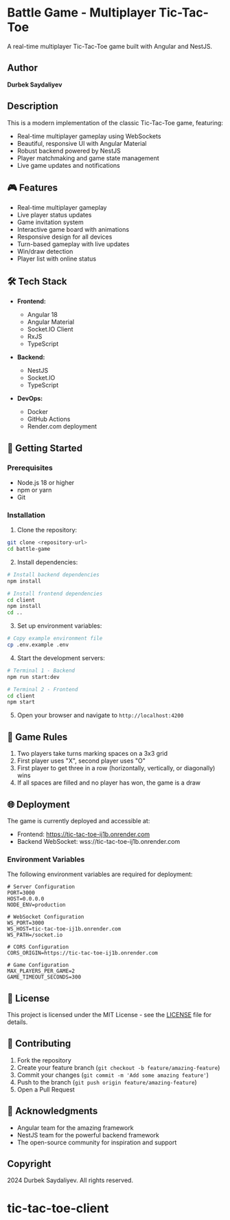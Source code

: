 # Battle Game - Multiplayer Tic-Tac-Toe

A real-time multiplayer Tic-Tac-Toe game built with Angular and NestJS.

## Author

**Durbek Saydaliyev**

## Description

This is a modern implementation of the classic Tic-Tac-Toe game, featuring:
- Real-time multiplayer gameplay using WebSockets
- Beautiful, responsive UI with Angular Material
- Robust backend powered by NestJS
- Player matchmaking and game state management
- Live game updates and notifications

## 🎮 Features

- Real-time multiplayer gameplay
- Live player status updates
- Game invitation system
- Interactive game board with animations
- Responsive design for all devices
- Turn-based gameplay with live updates
- Win/draw detection
- Player list with online status

## 🛠 Tech Stack

- **Frontend:**
  - Angular 18
  - Angular Material
  - Socket.IO Client
  - RxJS
  - TypeScript

- **Backend:**
  - NestJS
  - Socket.IO
  - TypeScript

- **DevOps:**
  - Docker
  - GitHub Actions
  - Render.com deployment

## 🚀 Getting Started

### Prerequisites

- Node.js 18 or higher
- npm or yarn
- Git

### Installation

1. Clone the repository:
```bash
git clone <repository-url>
cd battle-game
```

2. Install dependencies:
```bash
# Install backend dependencies
npm install

# Install frontend dependencies
cd client
npm install
cd ..
```

3. Set up environment variables:
```bash
# Copy example environment file
cp .env.example .env
```

4. Start the development servers:

```bash
# Terminal 1 - Backend
npm run start:dev

# Terminal 2 - Frontend
cd client
npm start
```

5. Open your browser and navigate to `http://localhost:4200`

## 🎯 Game Rules

1. Two players take turns marking spaces on a 3x3 grid
2. First player uses "X", second player uses "O"
3. First player to get three in a row (horizontally, vertically, or diagonally) wins
4. If all spaces are filled and no player has won, the game is a draw

## 🌐 Deployment

The game is currently deployed and accessible at:
- Frontend: https://tic-tac-toe-ij1b.onrender.com
- Backend WebSocket: wss://tic-tac-toe-ij1b.onrender.com

### Environment Variables

The following environment variables are required for deployment:

```env
# Server Configuration
PORT=3000
HOST=0.0.0.0
NODE_ENV=production

# WebSocket Configuration
WS_PORT=3000
WS_HOST=tic-tac-toe-ij1b.onrender.com
WS_PATH=/socket.io

# CORS Configuration
CORS_ORIGIN=https://tic-tac-toe-ij1b.onrender.com

# Game Configuration
MAX_PLAYERS_PER_GAME=2
GAME_TIMEOUT_SECONDS=300
```

## 📝 License

This project is licensed under the MIT License - see the [LICENSE](LICENSE) file for details.

## 🤝 Contributing

1. Fork the repository
2. Create your feature branch (`git checkout -b feature/amazing-feature`)
3. Commit your changes (`git commit -m 'Add some amazing feature'`)
4. Push to the branch (`git push origin feature/amazing-feature`)
5. Open a Pull Request

## 📝 Acknowledgments

- Angular team for the amazing framework
- NestJS team for the powerful backend framework
- The open-source community for inspiration and support

## Copyright

 2024 Durbek Saydaliyev. All rights reserved.
# tic-tac-toe-client
